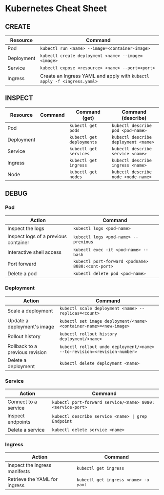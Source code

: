 # Kubernetes Cheat Sheet

## CREATE

| Resource   | Command                                            |
|------------|----------------------------------------------------|
| Pod        | `kubectl run <name> --image=<container-image>`     |
| Deployment | `kubectl create deployment <name> --image=<image>` |
| Service    | `kubectl expose <resource> <name> --port=<port>`   |
| Ingress    | Create an Ingress YAML and apply with `kubectl apply -f <ingress.yaml>` |

## INSPECT

| Resource   | Command                                  | Command (get)                  | Command (describe)                  |
|------------|------------------------------------------|---------------------------------|-------------------------------------|
| Pod        |                                          | `kubectl get pods`             | `kubectl describe pod <pod-name>`   |
| Deployment |                                          | `kubectl get deployments`      | `kubectl describe deployment <name>`|
| Service    |                                          | `kubectl get services`         | `kubectl describe service <name>`   |
| Ingress    |                                          | `kubectl get ingress`          | `kubectl describe ingress <name>`   |
| Node       |                                          | `kubectl get nodes`            | `kubectl describe node <node-name>` |

## DEBUG

### Pod

| Action                               | Command                                          |
|--------------------------------------|--------------------------------------------------|
| Inspect the logs                     | `kubectl logs <pod-name>`                        |
| Inspect logs of a previous container | `kubectl logs <pod-name> --previous`            |
| Interactive shell access             | `kubectl exec -it <pod-name> -- bash`           |
| Port forward                         | `kubectl port-forward <podname> 8080:<cont-port>`|
| Delete a pod                         | `kubectl delete pod <pod-name>`                  |

### Deployment

| Action                                   | Command                                      |
|------------------------------------------|----------------------------------------------|
| Scale a deployment                       | `kubectl scale deployment <name> --replicas=<count>`|
| Update a deployment's image              | `kubectl set image deployment/<name> <container-name>=<new-image>` |
| Rollout history                          | `kubectl rollout history deployment/<name>`  |
| Rollback to a previous revision          | `kubectl rollout undo deployment/<name> --to-revision=<revision-number>` |
| Delete a deployment                      | `kubectl delete deployment <name>`           |

### Service

| Action                                       | Command                                             |
|----------------------------------------------|-----------------------------------------------------|
| Connect to a service                         | `kubectl port-forward service/<name> 8080:<service-port>` |
| Inspect endpoints                            | `kubectl describe service <name> \| grep Endpoint` |
| Delete a service                             | `kubectl delete service <name>`                     |

### Ingress

| Action                       | Command                                  |
|------------------------------|------------------------------------------|
| Inspect the ingress manifests| `kubectl get ingress`                    |
| Retrieve the YAML for ingress| `kubectl get ingress <name> -o yaml`     |
